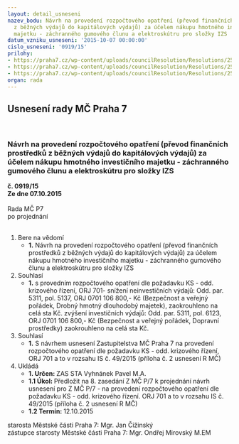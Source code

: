 ```yaml
---
layout: detail_usneseni
nazev_bodu: Návrh na provedení rozpočtového opatření (převod finančních prostředků
  z běžných výdajů do kapitálových výdajů) za účelem nákupu hmotného investičního
  majetku - záchranného gumového člunu a elektroskútru pro složky IZS
datum_vzniku_usneseni: '2015-10-07 00:00:00'
cislo_usneseni: '0919/15'
prilohy:
- https://praha7.cz/wp-content/uploads/councilResolution/Resolutions/25930/64-15-d%c5%afvodov%c3%a1_zpr%c3%a1va_p%c5%99%c3%adloha_1.doc
- https://praha7.cz/wp-content/uploads/councilResolution/Resolutions/25930/64-15-is_49_kt_odd_kriz_%c5%99%c3%adzen%c3%ad_p%c5%99%c3%adloha_2.pdf
- https://praha7.cz/wp-content/uploads/councilResolution/Resolutions/25930/64-15-zm%c4%8d_raft_a_moto_ro_p%c5%99%c3%adloha_3.doc
organ: rada
---
```

<div id="ucUsn_pList" class="usn">
	<span><h2>Usnesení rady MČ Praha 7 </h2>
<br></span><div class="standBody">
<span><h3>Návrh na provedení rozpočtového opatření (převod finančních prostředků z běžných výdajů do kapitálových výdajů) za účelem nákupu hmotného investičního majetku - záchranného gumového člunu a elektroskútru pro složky IZS</h3></span><div class="center">
		<strong>č. 0919/15</strong><br>
	</div>
<div class="center">
		<strong>Ze dne 07.10.2015</strong><br><br>
	</div>Rada MČ P7<br> po projednání<br><br><ol>
<li>Bere na vědomí<ul><li>
<strong>1.</strong> Návrh na provedení rozpočtového opatření (převod finančních prostředků z běžných výdajů do kapitálových výdajů) za účelem nákupu hmotného investičního majetku - záchranného gumového člunu a elektroskútru pro složky IZS</li></ul>
</li>
<li>Souhlasí<ul><li>
<strong>1.</strong> s provedním rozpočtového opatření dle požadavku KS - odd. krizového řízení, ORJ 701-  snížení neinvestičních výdajů:                                                                                                 Odd. par. 5311,  pol. 5137, ORJ 0701                                   106 800,-   Kč                  (Bezpečnost a veřejný pořádek, Drobný hmotný dlouhodobý majetek), zaokrouhleno na celá sta Kč.                                                                                                                                                                                                                                       zvýšení investičních výdajů:                                                                                   Odd. par. 5311, pol. 6123, ORJ 0701                                    106 800,-  Kč   (Bezpečnost a veřejný pořádek, Dopravní prostředky)                           zaokrouhleno na celá sta Kč.                                                                                       </li></ul>
</li>
<li>Souhlasí<ul><li>
<strong>1.</strong> S návrhem usnesení Zastupitelstva MČ Praha 7 na provedení rozpočtového opatření dle požadavku KS - odd. krizového řízení, ORJ 701 a to v rozsahu IS  č. 49/2015 (příloha č. 2 usnesení R MČ)  </li></ul>
</li>
<li>Ukládá<ul>
<li>
<strong>1. Určen: </strong>ZAS STA Vyhnánek Pavel M.A.</li>
<li>
<strong>1.1 Úkol: </strong>Předložit na 8. zasedání Z MČ P/7 k projednání návrh usnesení pro Z MČ P/7 -  na provedení rozpočtového opatření dle požadavku KS - odd. krizového řízení. ORJ 701 a to v rozsahu IS č. 49/2015 (příloha č. 2 usnesení R MČ)</li>
<li>
<strong>1.2 Termín: </strong>12.10.2015</li>
</ul>
</li>
</ol>starosta Městské části Praha 7: Mgr. Jan Čižinský<br>zástupce starosty Městské části Praha 7: Mgr. Ondřej Mirovský M.EM 
</div>
</div>